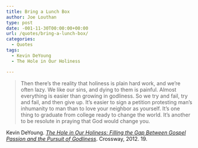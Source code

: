 ```yaml
---
title: Bring a Lunch Box
author: Joe Louthan
type: post
date: -001-11-30T00:00:00+00:00
url: /quotes/bring-a-lunch-box/
categories:
  - Quotes
tags:
  - Kevin DeYoung
  - The Hole in Our Holiness

---
```

> Then there’s the reality that holiness is plain hard work, and we’re often lazy. We like our sins, and dying to them is painful. Almost everything is easier than growing in godliness. So we try and fail, try and fail, and then give up. It’s easier to sign a petition protesting man’s inhumanity to man than to love your neighbor as yourself. It’s one thing to graduate from college ready to change the world. It’s another to be resolute in praying that God would change you.

Kevin DeYoung. [_The Hole in Our Holiness: Filling the Gap Between Gospel Passion and the Pursuit of Godliness_][1]. Crossway, 2012. 19.

 [1]: https://www.amazon.com/dp/1433533340/ref=as_li_ss_til?tag=iamlipr-20&camp=0&creative=0&linkCode=as4&creativeASIN=1433533340&adid=0TXBBK1E8J4ME0A4MW7J&